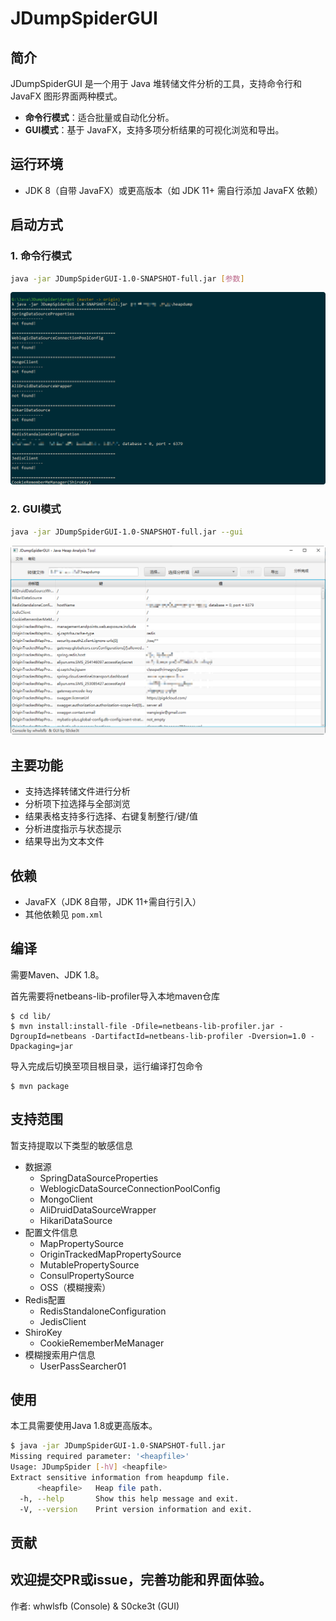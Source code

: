 # JDumpSpiderGUI

## 简介
JDumpSpiderGUI 是一个用于 Java 堆转储文件分析的工具，支持命令行和 JavaFX 图形界面两种模式。

- **命令行模式**：适合批量或自动化分析。
- **GUI模式**：基于 JavaFX，支持多项分析结果的可视化浏览和导出。

## 运行环境
- JDK 8（自带 JavaFX）或更高版本（如 JDK 11+ 需自行添加 JavaFX 依赖）

## 启动方式

### 1. 命令行模式
```sh
java -jar JDumpSpiderGUI-1.0-SNAPSHOT-full.jar [参数]
```

![Console](./assets/Console.png)

### 2. GUI模式

```sh
java -jar JDumpSpiderGUI-1.0-SNAPSHOT-full.jar --gui
```

![GUI](./assets/GUI.png)

## 主要功能

- 支持选择转储文件进行分析
- 分析项下拉选择与全部浏览
- 结果表格支持多行选择、右键复制整行/键/值
- 分析进度指示与状态提示
- 结果导出为文本文件

## 依赖
- JavaFX（JDK 8自带，JDK 11+需自行引入）
- 其他依赖见 `pom.xml`

## 编译
需要Maven、JDK 1.8。

首先需要将netbeans-lib-profiler导入本地maven仓库
```
$ cd lib/
$ mvn install:install-file -Dfile=netbeans-lib-profiler.jar -DgroupId=netbeans -DartifactId=netbeans-lib-profiler -Dversion=1.0 -Dpackaging=jar
```
导入完成后切换至项目根目录，运行编译打包命令
```
$ mvn package
```
## 支持范围

暂支持提取以下类型的敏感信息

- 数据源
  - SpringDataSourceProperties
  - WeblogicDataSourceConnectionPoolConfig
  - MongoClient
  - AliDruidDataSourceWrapper
  - HikariDataSource
- 配置文件信息
  - MapPropertySource
  - OriginTrackedMapPropertySource
  - MutablePropertySource
  - ConsulPropertySource
  - OSS（模糊搜索）
- Redis配置
  - RedisStandaloneConfiguration
  - JedisClient
- ShiroKey
  - CookieRememberMeManager
- 模糊搜索用户信息
  - UserPassSearcher01


## 使用

本工具需要使用Java 1.8或更高版本。

```sh
$ java -jar JDumpSpiderGUI-1.0-SNAPSHOT-full.jar                  
Missing required parameter: '<heapfile>'
Usage: JDumpSpider [-hV] <heapfile>                   
Extract sensitive information from heapdump file.     
      <heapfile>   Heap file path.                    
  -h, --help       Show this help message and exit.   
  -V, --version    Print version information and exit.

```

## 贡献

欢迎提交PR或issue，完善功能和界面体验。
---
作者: whwlsfb (Console) & S0cke3t (GUI)

